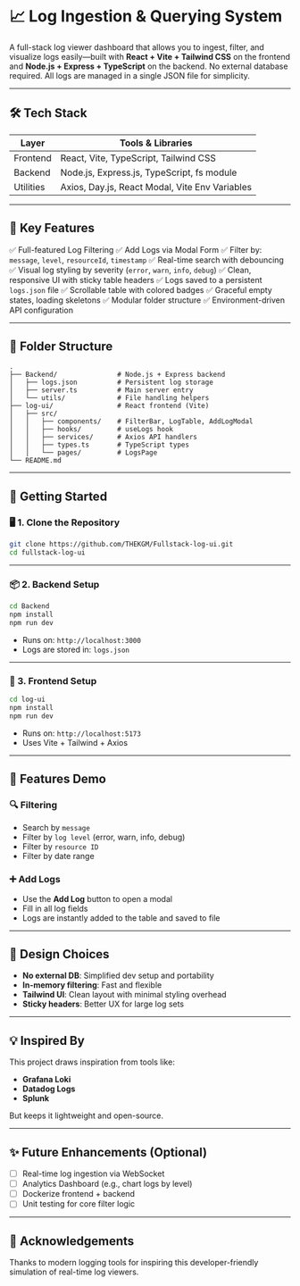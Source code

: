 # 📈 Log Ingestion & Querying System

A full-stack log viewer dashboard that allows you to ingest, filter, and visualize logs easily—built with **React + Vite + Tailwind CSS** on the frontend and **Node.js + Express + TypeScript** on the backend.
No external database required. All logs are managed in a single JSON file for simplicity.

---

## 🛠️ Tech Stack

| Layer     | Tools & Libraries                              |
| --------- | ---------------------------------------------- |
| Frontend  | React, Vite, TypeScript, Tailwind CSS          |
| Backend   | Node.js, Express.js, TypeScript, fs module     |
| Utilities | Axios, Day.js, React Modal, Vite Env Variables |

---

## 🧹 Key Features

✅ Full-featured Log Filtering
✅ Add Logs via Modal Form
✅ Filter by: `message`, `level`, `resourceId`, `timestamp`
✅ Real-time search with debouncing
✅ Visual log styling by severity (`error`, `warn`, `info`, `debug`)
✅ Clean, responsive UI with sticky table headers
✅ Logs saved to a persistent `logs.json` file
✅ Scrollable table with colored badges
✅ Graceful empty states, loading skeletons
✅ Modular folder structure
✅ Environment-driven API configuration

---

## 📂 Folder Structure

```
.
├── Backend/               # Node.js + Express backend
│   ├── logs.json          # Persistent log storage
│   ├── server.ts          # Main server entry
│   └── utils/             # File handling helpers
├── log-ui/                # React frontend (Vite)
│   ├── src/
│   │   ├── components/    # FilterBar, LogTable, AddLogModal
│   │   ├── hooks/         # useLogs hook
│   │   ├── services/      # Axios API handlers
│   │   ├── types.ts       # TypeScript types
│   │   └── pages/         # LogsPage
└── README.md
```

---

## 🚀 Getting Started

### 🖥️ 1. Clone the Repository

```bash
git clone https://github.com/THEKGM/Fullstack-log-ui.git
cd fullstack-log-ui
```

---

### 📦 2. Backend Setup

```bash
cd Backend
npm install
npm run dev
```

* Runs on: `http://localhost:3000`
* Logs are stored in: `logs.json`

---

### 🎨 3. Frontend Setup

```bash
cd log-ui
npm install
npm run dev
```

* Runs on: `http://localhost:5173`
* Uses Vite + Tailwind + Axios

---

## 🧰 Features Demo

### 🔍 Filtering

* Search by `message`
* Filter by `log level` (error, warn, info, debug)
* Filter by `resource ID`
* Filter by date range

### ➕ Add Logs

* Use the **Add Log** button to open a modal
* Fill in all log fields
* Logs are instantly added to the table and saved to file

---

## 🧱 Design Choices

* **No external DB**: Simplified dev setup and portability
* **In-memory filtering**: Fast and flexible
* **Tailwind UI**: Clean layout with minimal styling overhead
* **Sticky headers**: Better UX for large log sets

---

## 💡 Inspired By

This project draws inspiration from tools like:

* **Grafana Loki**
* **Datadog Logs**
* **Splunk**

But keeps it lightweight and open-source.

---

## ✨ Future Enhancements (Optional)

* [ ] Real-time log ingestion via WebSocket
* [ ] Analytics Dashboard (e.g., chart logs by level)
* [ ] Dockerize frontend + backend
* [ ] Unit testing for core filter logic

---

## 🙌 Acknowledgements

Thanks to modern logging tools for inspiring this developer-friendly simulation of real-time log viewers.
